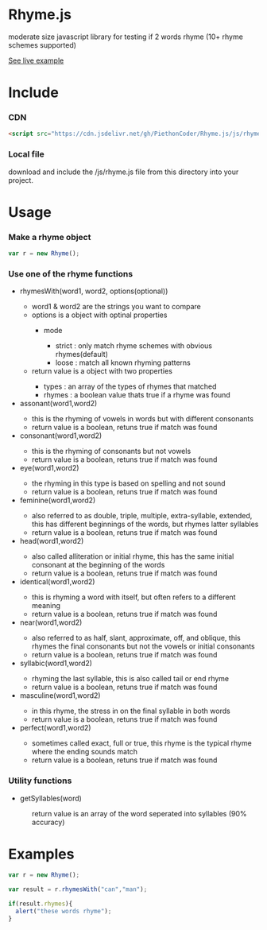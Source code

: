 # Rhyme.js
moderate size javascript library for testing if 2 words rhyme (10+ rhyme schemes supported)

<a href="https://ghost-writer.ga">See live example</a>

<h1>Include</h1>
<h3>CDN</h3>

```html
<script src="https://cdn.jsdelivr.net/gh/PiethonCoder/Rhyme.js/js/rhyme.js"></script>
```

<h3>Local file</h3>
</p>download and include the /js/rhyme.js file from this directory into your project.</p> 

<h1>Usage</h1>
<h3>Make a rhyme object</h3>

```javascript
var r = new Rhyme();
```

<h3>Use one of the rhyme functions</h3>
<ul>
  <li>rhymesWith(word1, word2, options(optional))</li>
  <ul>
    <li>word1 & word2 are the strings you want to compare</li>
    <li>options is a object with optinal properties</li>
    <ul>
      <li>mode</li>
      <ul>
        <li>strict : only match rhyme schemes with obvious rhymes(default)</li>
        <li>loose : match all known rhyming patterns</li>
      </ul>
    </ul>
    <li>return value is a object with two properties</li>
    <ul>
      <li>types : an array of the types of rhymes that matched</li>
      <li>rhymes : a boolean value thats true if a rhyme was found</li>
    </ul>
  </ul>
  <li>assonant(word1,word2)</li>
  <ul>
    <li>this is the rhyming of vowels in words but with different consonants</li>
    <li>return value is a boolean, retuns true if match was found</li>
  </ul>
  <li>consonant(word1,word2)</li>
  <ul>
    <li>this is the rhyming of consonants but not vowels</li>
    <li>return value is a boolean, retuns true if match was found</li>
  </ul>
  <li>eye(word1,word2)</li>
  <ul>
    <li>the rhyming in this type is based on spelling and not sound</li>
    <li>return value is a boolean, retuns true if match was found</li>
  </ul>
  <li>feminine(word1,word2)</li>
  <ul>
    <li>also referred to as double, triple, multiple, extra-syllable, extended, this has different beginnings of the words, but rhymes latter syllables</li>
    <li>return value is a boolean, retuns true if match was found</li>
  </ul>
  <li>head(word1,word2)</li>
  <ul>
    <li>also called alliteration or initial rhyme, this has the same initial consonant at the beginning of the words</li>
    <li>return value is a boolean, retuns true if match was found</li>
  </ul>
  <li>identical(word1,word2)</li>
  <ul>
    <li>this is rhyming a word with itself, but often refers to a different meaning</li>
    <li>return value is a boolean, retuns true if match was found</li>
  </ul>
  <li>near(word1,word2)</li>
  <ul>
    <li>also referred to as half, slant, approximate, off, and oblique, this rhymes the final consonants but not the vowels or initial consonants</li>
    <li>return value is a boolean, retuns true if match was found</li>
  </ul>
  <li>syllabic(word1,word2)</li>
  <ul>
    <li>rhyming the last syllable, this is also called tail or end rhyme</li>
    <li>return value is a boolean, retuns true if match was found</li>
  </ul>
  <li>masculine(word1,word2)</li>
  <ul>
    <li>in this rhyme, the stress in on the final syllable in both words</li>
    <li>return value is a boolean, retuns true if match was found</li>
  </ul>
  <li>perfect(word1,word2)</li>
  <ul>
    <li>sometimes called exact, full or true, this rhyme is the typical rhyme where the ending sounds match</li>
    <li>return value is a boolean, retuns true if match was found</li>
  </ul>
</ul>

<h3>Utility functions</h3>
<ul>
  <li>getSyllables(word)</li>
  <ul>return value is an array of the word seperated into syllables (90% accuracy)</ul>
</ul>

<h1>Examples</h1>

```javascript
var r = new Rhyme();

var result = r.rhymesWith("can","man");

if(result.rhymes){
  alert("these words rhyme");
}
```

